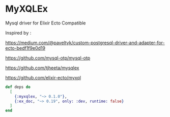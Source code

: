 # MyXQLEx
Mysql driver for Elixir Ecto Compatible

Inspired by :

https://medium.com/@paveltyk/custom-postgresql-driver-and-adapter-for-ecto-bedf1f9e0d19

https://github.com/mysql-otp/mysql-otp

https://github.com/tjheeta/mysqlex

https://github.com/elixir-ecto/myxql

```elixir
def deps do
  [
    {:myxqlex, "~> 0.1.0"},
    {:ex_doc, "~> 0.19", only: :dev, runtime: false}
  ]
end
```